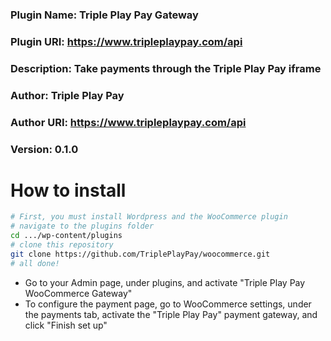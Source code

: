 ### Plugin Name: Triple Play Pay Gateway
### Plugin URI: https://www.tripleplaypay.com/api
### Description: Take payments through the Triple Play Pay iframe
### Author: Triple Play Pay
### Author URI: https://www.tripleplaypay.com/api
### Version: 0.1.0

# How to install
```bash
# First, you must install Wordpress and the WooCommerce plugin
# navigate to the plugins folder
cd .../wp-content/plugins 
# clone this repository
git clone https://github.com/TriplePlayPay/woocommerce.git 
# all done!
```
- Go to your Admin page, under plugins, and activate "Triple Play Pay WooCommerce Gateway"
- To configure the payment page, go to WooCommerce settings, under the payments tab, activate the "Triple Play Pay" payment gateway, and click "Finish set up"
